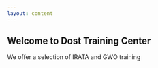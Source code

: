 ```yaml
---
layout: content
---
```


## Welcome to Dost Training Center

We offer a selection of IRATA and GWO training
